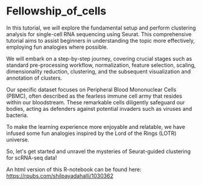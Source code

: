 # Fellowship_of_cells
In this tutorial, we will explore the fundamental setup and perform clustering analysis for single-cell RNA sequencing using Seurat. This comprehensive tutorial aims to assist beginners in understanding the topic more effectively, employing fun analogies where possible.

We will embark on a step-by-step journey, covering crucial stages such as standard pre-processing workflow, normalization, feature selection, scaling, dimensionality reduction, clustering, and the subsequent visualization and annotation of clusters. 

Our specific dataset focuses on Peripheral Blood Mononuclear Cells (PBMC), often described as the fearless immune cell army that resides within our bloodstream. These remarkable cells diligently safeguard our bodies, acting as defenders against potential invaders such as viruses and bacteria.

To make the learning experience more enjoyable and relatable, we have infused some fun analogies inspired by the Lord of the Rings (LOTR) universe.

So, let's get started and unravel the mysteries of Seurat-guided clustering for scRNA-seq data!

An html version of this R-notebook can be found here:
https://rpubs.com/shilpayadahalli/1030362
